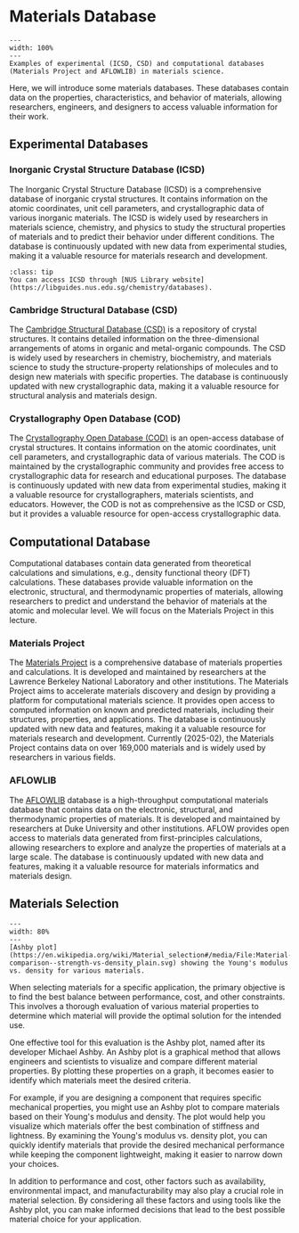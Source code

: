 # Materials Database
```{figure} ../figures/materials_database.png
---
width: 100%
---
Examples of experimental (ICSD, CSD) and computational databases (Materials Project and AFLOWLIB) in materials science.
```

Here, we will introduce some materials databases. These databases contain data on the properties, characteristics, and behavior of materials, allowing researchers, engineers, and designers to access valuable information for their work.

## Experimental Databases
### Inorganic Crystal Structure Database (ICSD)
The Inorganic Crystal Structure Database (ICSD) is a comprehensive database of inorganic crystal structures. It contains information on the atomic coordinates, unit cell parameters, and crystallographic data of various inorganic materials. The ICSD is widely used by researchers in materials science, chemistry, and physics to study the structural properties of materials and to predict their behavior under different conditions. The database is continuously updated with new data from experimental studies, making it a valuable resource for materials research and development.

```{admonition} ICSD
:class: tip
You can access ICSD through [NUS Library website](https://libguides.nus.edu.sg/chemistry/databases).
```

### Cambridge Structural Database (CSD)
The [Cambridge Structural Database (CSD)](https://www.ccdc.cam.ac.uk/structures/) is a repository of crystal structures. It contains detailed information on the three-dimensional arrangements of atoms in organic and metal-organic compounds. The CSD is widely used by researchers in chemistry, biochemistry, and materials science to study the structure-property relationships of molecules and to design new materials with specific properties. The database is continuously updated with new crystallographic data, making it a valuable resource for structural analysis and materials design.

### Crystallography Open Database (COD)
The [Crystallography Open Database (COD)](http://www.crystallography.net/) is an open-access database of crystal structures. It contains information on the atomic coordinates, unit cell parameters, and crystallographic data of various materials. The COD is maintained by the crystallographic community and provides free access to crystallographic data for research and educational purposes. The database is continuously updated with new data from experimental studies, making it a valuable resource for crystallographers, materials scientists, and educators. However, the COD is not as comprehensive as the ICSD or CSD, but it provides a valuable resource for open-access crystallographic data.


## Computational Database
Computational databases contain data generated from theoretical calculations and simulations, e.g., density functional theory (DFT) calculations. These databases provide valuable information on the electronic, structural, and thermodynamic properties of materials, allowing researchers to predict and understand the behavior of materials at the atomic and molecular level. We will focus on the Materials Project in this lecture.

### Materials Project
The [Materials Project](https://next-gen.materialsproject.org/) is a comprehensive database of materials properties and calculations. It is developed and maintained by researchers at the Lawrence Berkeley National Laboratory and other institutions. The Materials Project aims to accelerate materials discovery and design by providing a platform for computational materials science. It provides open access to computed information on known and predicted materials, including their structures, properties, and applications. The database is continuously updated with new data and features, making it a valuable resource for materials research and development. Currently (2025-02), the Materials Project contains data on over 169,000 materials and is widely used by researchers in various fields. 

### AFLOWLIB
The [AFLOWLIB](https://aflowlib.org/) database is a high-throughput computational materials database that contains data on the electronic, structural, and thermodynamic properties of materials. It is developed and maintained by researchers at Duke University and other institutions. AFLOW provides open access to materials data generated from first-principles calculations, allowing researchers to explore and analyze the properties of materials at a large scale. The database is continuously updated with new data and features, making it a valuable resource for materials informatics and materials design.

## Materials Selection
```{figure} ../figures/ashby_plot.png
---
width: 80%
---
[Ashby plot](https://en.wikipedia.org/wiki/Material_selection#/media/File:Material-comparison--strength-vs-density_plain.svg) showing the Young's modulus vs. density for various materials. 
```
When selecting materials for a specific application, the primary objective is to find the best balance between performance, cost, and other constraints. This involves a thorough evaluation of various material properties to determine which material will provide the optimal solution for the intended use.

One effective tool for this evaluation is the Ashby plot, named after its developer Michael Ashby. An Ashby plot is a graphical method that allows engineers and scientists to visualize and compare different material properties. By plotting these properties on a graph, it becomes easier to identify which materials meet the desired criteria.

For example, if you are designing a component that requires specific mechanical properties, you might use an Ashby plot to compare materials based on their Young's modulus and density. The plot would help you visualize which materials offer the best combination of stiffness and lightness. By examining the Young's modulus vs. density plot, you can quickly identify materials that provide the desired mechanical performance while keeping the component lightweight, making it easier to narrow down your choices.

In addition to performance and cost, other factors such as availability, environmental impact, and manufacturability may also play a crucial role in material selection. By considering all these factors and using tools like the Ashby plot, you can make informed decisions that lead to the best possible material choice for your application.